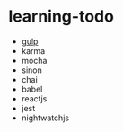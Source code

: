 # learning-todo

* [gulp](https://github.com/svoeller99/gulp-test)
* karma
* mocha
* sinon
* chai
* babel
* reactjs
* jest
* nightwatchjs
